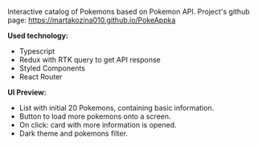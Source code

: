 Interactive catalog of Pokemons based on Pokemon API.
Project's github page: https://martakozina010.github.io/PokeAppka

**Used technology:**
- Typescript
- Redux with RTK query to get API response
- Styled Components
- React Router

**UI Preview:**
- List with initial 20 Pokemons, containing basic information.
- Button to load more pokemons onto a screen.
- On click: card with more information is opened.
- Dark theme and pokemons filter.
